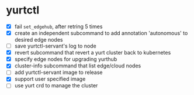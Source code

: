 # yurtctl

- [x] fail `set_edgehub`, after retring 5 times
- [x] create an independent subcommand to add annotation 'autonomous' to desired edge nodes
- [ ] save yurtctl-servant's log to node
- [x] revert subcommand that revert a yurt cluster back to kubernetes
- [x] specify edge nodes for upgrading yurthub
- [x] cluster-info subcommand that list edge/cloud nodes
- [ ] add yurtctl-servant image to release
- [x] support user specified image
- [ ] use yurt crd to manage the cluster
